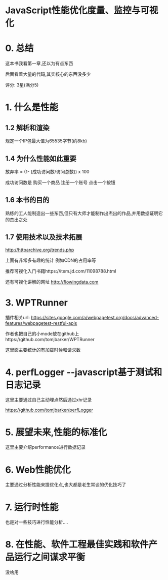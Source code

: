 # JavaScript性能优化度量、监控与可视化

# 0. 总结

这本书我看第一章,还以为有点东西

后面看着大量的代码,其实核心的东西没多少

评分: 3星(满分5)

# 1. 什么是性能

## 1.2 解析和渲染

规定一个IP包最大值为65535字节(约8kb)

## 1.4 为什么性能如此重要

放弃率 = (1- (成功访问数/访问总数)) x 100

成功访问数是 购买一个商品 注册一个账号 点击一个按钮

## 1.6 本书的目的

熟练的工人能制造出一些东西,但只有大师才能制作出杰出的作品,并用数据证明它的杰出之处

## 1.7 使用技术以及技术拓展

http://httparchive.org/trends.php

上面有非常多有趣的统计 例如CDN的占用率等

推荐可视化入门书籍https://item.jd.com/11098788.html

还有可视化讲解的网址 http://flowingdata.com

# 3. WPTRunner

插件相关url: https://sites.google.com/a/webpagetest.org/docs/advanced-features/webpagetest-restful-apis



作者也把自己的小mode放在github上https://github.com/tomjbarker/WPTRunner

这里面主要统计的有加载时候和请求数

# 4. perfLogger --javascript基于测试和日志记录

这里主要通过自己主动埋点然后通过xhr记录

https://github.com/tomjbarker/perfLogger

# 5. 展望未来,性能的标准化

这里主要介绍performance进行数据记录

# 6. Web性能优化

主要通过分析性能来提优化点,也大都是老生常谈的优化技巧了

# 7. 运行时性能

也是对一些技巧进行性能分析....

# 8. 在性能、软件工程最佳实践和软件产品运行之间谋求平衡

没啥用


